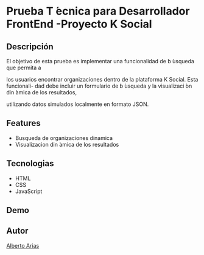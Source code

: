 # Prueba T ́ecnica para Desarrollador FrontEnd -Proyecto K Social

## Descripción

El objetivo de esta prueba es implementar una funcionalidad de b ́usqueda que permita a

los usuarios encontrar organizaciones dentro de la plataforma K Social. Esta funcionali-
dad debe incluir un formulario de b ́usqueda y la visualizaci ́on din ́amica de los resultados,

utilizando datos simulados localmente en formato JSON.

## Features

- Busqueda de organizaciones dinamica
- Visualizacion din ́amica de los resultados

## Tecnologias

- HTML
- CSS
- JavaScript

## Demo



## Autor

[Alberto Arias](https://github.com/Alberto-Arias-x64)